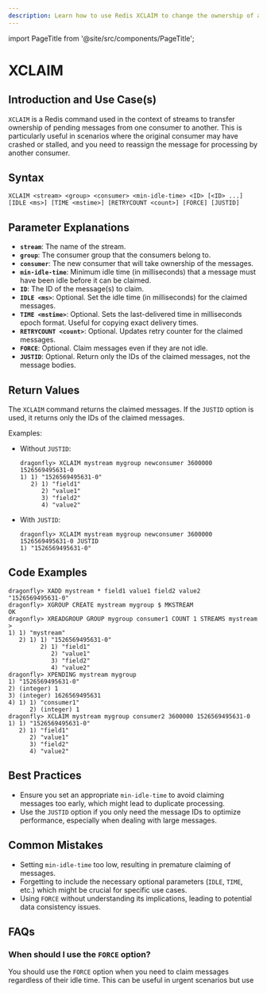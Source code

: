 ```yaml
---
description: Learn how to use Redis XCLAIM to change the ownership of a pending message.
---
```


import PageTitle from '@site/src/components/PageTitle';

# XCLAIM

<PageTitle title="Redis XCLAIM Explained (Better Than Official Docs)" />

## Introduction and Use Case(s)

`XCLAIM` is a Redis command used in the context of streams to transfer ownership of pending messages from one consumer to another. This is particularly useful in scenarios where the original consumer may have crashed or stalled, and you need to reassign the message for processing by another consumer.

## Syntax

```cli
XCLAIM <stream> <group> <consumer> <min-idle-time> <ID> [<ID> ...] [IDLE <ms>] [TIME <mstime>] [RETRYCOUNT <count>] [FORCE] [JUSTID]
```

## Parameter Explanations

- **`stream`**: The name of the stream.
- **`group`**: The consumer group that the consumers belong to.
- **`consumer`**: The new consumer that will take ownership of the messages.
- **`min-idle-time`**: Minimum idle time (in milliseconds) that a message must have been idle before it can be claimed.
- **`ID`**: The ID of the message(s) to claim.
- **`IDLE <ms>`**: Optional. Set the idle time (in milliseconds) for the claimed messages.
- **`TIME <mstime>`**: Optional. Sets the last-delivered time in milliseconds epoch format. Useful for copying exact delivery times.
- **`RETRYCOUNT <count>`**: Optional. Updates retry counter for the claimed messages.
- **`FORCE`**: Optional. Claim messages even if they are not idle.
- **`JUSTID`**: Optional. Return only the IDs of the claimed messages, not the message bodies.

## Return Values

The `XCLAIM` command returns the claimed messages. If the `JUSTID` option is used, it returns only the IDs of the claimed messages.

Examples:

- Without `JUSTID`:
  ```cli
  dragonfly> XCLAIM mystream mygroup newconsumer 3600000 1526569495631-0
  1) 1) "1526569495631-0"
     2) 1) "field1"
        2) "value1"
        3) "field2"
        4) "value2"
  ```
- With `JUSTID`:
  ```cli
  dragonfly> XCLAIM mystream mygroup newconsumer 3600000 1526569495631-0 JUSTID
  1) "1526569495631-0"
  ```

## Code Examples

```cli
dragonfly> XADD mystream * field1 value1 field2 value2
"1526569495631-0"
dragonfly> XGROUP CREATE mystream mygroup $ MKSTREAM
OK
dragonfly> XREADGROUP GROUP mygroup consumer1 COUNT 1 STREAMS mystream >
1) 1) "mystream"
   2) 1) 1) "1526569495631-0"
         2) 1) "field1"
            2) "value1"
            3) "field2"
            4) "value2"
dragonfly> XPENDING mystream mygroup
1) "1526569495631-0"
2) (integer) 1
3) (integer) 1626569495631
4) 1) 1) "consumer1"
      2) (integer) 1
dragonfly> XCLAIM mystream mygroup consumer2 3600000 1526569495631-0
1) 1) "1526569495631-0"
   2) 1) "field1"
      2) "value1"
      3) "field2"
      4) "value2"
```

## Best Practices

- Ensure you set an appropriate `min-idle-time` to avoid claiming messages too early, which might lead to duplicate processing.
- Use the `JUSTID` option if you only need the message IDs to optimize performance, especially when dealing with large messages.

## Common Mistakes

- Setting `min-idle-time` too low, resulting in premature claiming of messages.
- Forgetting to include the necessary optional parameters (`IDLE`, `TIME`, etc.) which might be crucial for specific use cases.
- Using `FORCE` without understanding its implications, leading to potential data consistency issues.

## FAQs

### When should I use the `FORCE` option?

You should use the `FORCE` option when you need to claim messages regardless of their idle time. This can be useful in urgent scenarios but use
